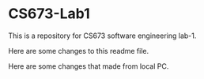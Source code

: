 # CS673-Lab1
This is a repository for CS673 software engineering lab-1.

Here are some changes to this readme file.

Here are some changes that made from local PC.